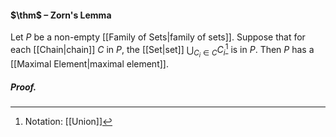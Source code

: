#### $\thm$ – Zorn's Lemma
Let $P$ be a non-empty [[Family of Sets|family of sets]]. Suppose that for each [[Chain|chain]] $C$ in $P$, the [[Set|set]] $\bigcup_{C_{i}\in C}C_{i}$[^1] is in $P$. Then $P$ has a [[Maximal Element|maximal element]].

##### *Proof.*

[^1]: Notation: [[Union]]